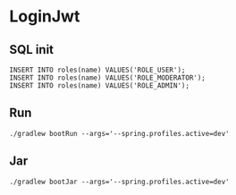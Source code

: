 # LoginJwt

## SQL init
```roomsql
INSERT INTO roles(name) VALUES('ROLE_USER');
INSERT INTO roles(name) VALUES('ROLE_MODERATOR');
INSERT INTO roles(name) VALUES('ROLE_ADMIN');
```

## Run
```shell
./gradlew bootRun --args='--spring.profiles.active=dev'
```

## Jar
```shell
./gradlew bootJar --args='--spring.profiles.active=dev'
```